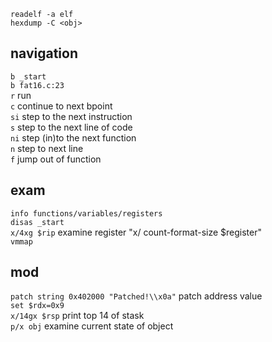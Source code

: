 `readelf -a elf`<br>
`hexdump -C <obj>`
## navigation
`b _start`<br>
`b fat16.c:23`<br>
`r` run<br>
`c` continue to next bpoint<br>
`si` step to the next instruction<br>
`s` step to the next line of code<br>
`ni` step (in)to the next function<br>
`n` step to next line<br>
`f` jump out of function<br>
## exam
`info functions/variables/registers`<br>
`disas _start`<br>
`x/4xg $rip` examine register "x/ count-format-size $register"<br>
`vmmap`<br>
## mod
`patch string 0x402000 "Patched!\\x0a"`	patch address value<br>
`set $rdx=0x9`<br>
`x/14gx $rsp` print top 14 of stask<br>
`p/x obj` examine current state of object